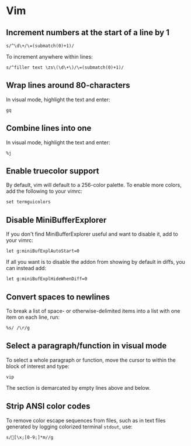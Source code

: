 # Vim

## Increment numbers at the start of a line by 1

```
s/^\d\+/\=(submatch(0)+1)/
```

To increment anywhere within lines:
```
s/^filler text \zs\(\d\+\)/\=(submatch(0)+1)/
```

## Wrap lines around 80-characters

In visual mode, highlight the text and enter:
```
gq
```

## Combine lines into one

In visual mode, highlight the text and enter:
```
%j
```

## Enable truecolor support

By default, vim will default to a 256-color palette. To enable more colors, add
the following to your vimrc:
```
set termguicolors
```

## Disable MiniBufferExplorer

If you don't find MiniBufferExplorer useful and want to disable it, add to your
vimrc:
```
let g:miniBufExplAutoStart=0
```

If all you want is to disable the addon from showing by default in diffs, you
can instead add:
```
let g:miniBufExplHideWhenDiff=0
```

## Convert spaces to newlines

To break a list of space- or otherwise-delimited items into a list with one
item on each line, run:
```
%s/ /\r/g
```

## Select a paragraph/function in visual mode

To select a whole paragraph or function, move the cursor to within the block of
interest and type:
```
vip
```

The section is demarcated by empty lines above and below.

## Strip ANSI color codes

To remove color escape sequences from files, such as in text files generated by
logging colorized terminal `stdout`, use:
```
s/[\x;[0-9;]*m//g
```
